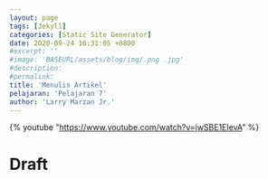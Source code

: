 ```yaml
---
layout: page
tags: [Jekyll]
categories: [Static Site Generator]
date: 2020-09-24 16:31:05 +0800
#excerpt: ''
#image: 'BASEURL/assets/blog/img/.png .jpg'
#description: 
#permalink: 
title: 'Menulis Artikel'
pelajaran: 'Pelajaran 7'
author: 'Larry Marzan Jr.'
---
```

{% youtube "https://www.youtube.com/watch?v=jwSBE1EIevA" %}

# Draft
<!-- 
https://www.mikedane.com/static-site-generators/jekyll/
Checklist Draft File created:
*1 Jekyll
*2 ArchLinux Installation
*3 Windows Installation
*4 Mac Installation
*5 Creating A Site
*6 Front Matter
*7 Writing Posts
8 Writing Drafts
9 Creating Pages
10 Permalink
11 Front Matter Defaults
12 Plugins
13 Themes
14 Templates
15 Variables
16 Includes
17 Looping Through Pages
18 Conditionals
19 Data Files
20 Static Files
21 Deploying To Github Pages
 -->